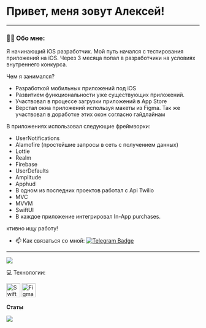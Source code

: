 
# Привет, меня зовут Алексей!

---

### :man_technologist: Обо мне:

Я начинающий iOS разработчик. Мой путь начался с тестирования приложений на iOS. Через 3 месяца попал в разработчики на условиях внутреннего конкурса. 

Чем я занимался?

- Разработкой мобильных приложений под iOS
- Развитием функциональности уже существующих приложений.
- Участвовал в процессе загрузки приложений в App Store
- Верстал окна приложений используя макеты из Figma. Так же участвовал в доработке этих окон согласно гайдлайнам

В приложениях использовал следующие фреймворки:
- UserNotifications
- Alamofire (простейшие запросы в сеть с получением данных)
- Lottie
- Realm
- Firebase
- UserDefaults
- Amplitude
- Apphud
- В одном из последних проектов работал с Api Twilio
- MVC 
- MVVM
- SwiftUI
- В каждое приложение интегрировал In-App purchases.

ктивно ищу работу!

- :mailbox: Как связаться со мной: [![Telegram Badge](https://img.shields.io/badge/-blue?style=flat&logo=Telegram&logoColor=white)](https://t.me/cosmogrvve)

---

<a href="https://www.github.com/cosmograve" target="_blank" rel="noreferrer"><img
src="https://img.shields.io/github/followers/cosmograve?logo=github&style=for-the-badge&color=0891b2&labelColor=1c1917" /></a>

 💻 Технологии:

<p align="left">
<a href="https://developer.apple.com/swift/" target="_blank" rel="noreferrer"><img src="https://raw.githubusercontent.com/danielcranney/readme-generator/main/public/icons/skills/swift-colored.svg" width="36" height="36" alt="Swift" /></a>
<a href="https://www.figma.com/" target="_blank" rel="noreferrer"><img src="https://raw.githubusercontent.com/danielcranney/readme-generator/main/public/icons/skills/figma-colored.svg" width="36" height="36" alt="Figma" /></a>
</p>



<b>Статы</b>

<a href="http://www.github.com/cosmograve"><img src="https://github-readme-streak-stats.herokuapp.com/?user=cosmograve&stroke=ffffff&background=1c1917&ring=0891b2&fire=0891b2&currStreakNum=ffffff&currStreakLabel=0891b2&sideNums=ffffff&sideLabels=ffffff&dates=ffffff&hide_border=true" /></a>